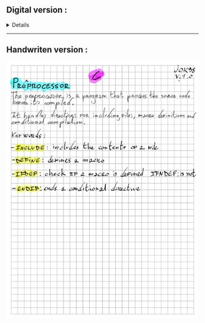 ## Digital version : 
<details>

## Preprocessor
es. `# include <stdio.h>`

.h stands for header file

The preprocessor is a program that processes the source code before it is compiled.

It handles directives for including files, macro definitions, and conditional compilation.

Keywords : 
- `include` : includes the contents of a file
- `define` : defines a macro
- `ifdef` : checks if a macro is defined
- `ifndef` : checks if a macro is not defined
- `endif` : ends a conditional directive
</details>

---

## Handwriten version :

![preprocessor.png](../../../assets/utils/dev/c/preprocessor/preprocessor.png)